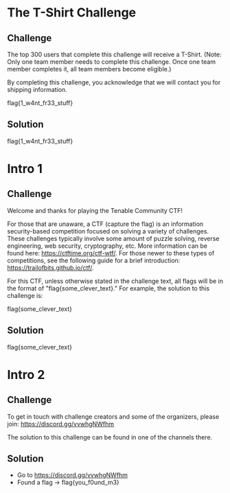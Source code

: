 # The T-Shirt Challenge
## Challenge
The top 300 users that complete this challenge will receive a T-Shirt. (Note: Only one team member needs to complete this challenge. Once one team member completes it, all team members become eligible.)

By completing this challenge, you acknowledge that we will contact you for shipping information.

flag{1_w4nt_fr33_stuff}

## Solution
flag{1_w4nt_fr33_stuff}

# Intro 1
## Challenge
Welcome and thanks for playing the Tenable Community CTF!

For those that are unaware, a CTF (capture the flag) is an information security-based competition focused on solving a variety of challenges. These challenges typically involve some amount of puzzle solving, reverse engineering, web security, cryptography, etc. More information can be found here: https://ctftime.org/ctf-wtf/. For those newer to these types of competitions, see the following guide for a brief introduction: https://trailofbits.github.io/ctf/.

For this CTF, unless otherwise stated in the challenge text, all flags will be in the format of "flag{some_clever_text}." For example, the solution to this challenge is:

flag{some_clever_text}

## Solution
flag{some_clever_text}


# Intro 2 
## Challenge
To get in touch with challenge creators and some of the organizers, please join: https://discord.gg/vvwhgNWfhm

The solution to this challenge can be found in one of the channels there.

## Solution
- Go to https://discord.gg/vvwhgNWfhm
- Found a flag -> flag{you_f0und_m3}

